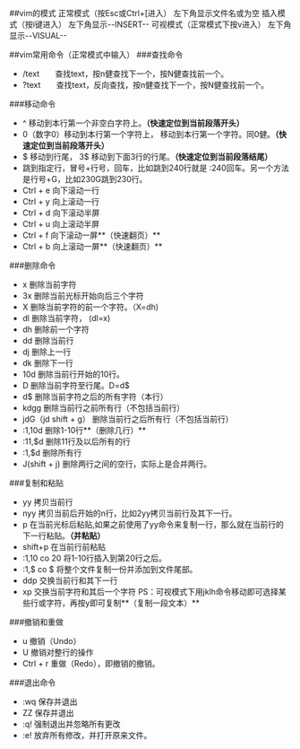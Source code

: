 ##vim的模式
正常模式（按Esc或Ctrl+[进入） 左下角显示文件名或为空
插入模式（按i键进入） 左下角显示--INSERT--
可视模式（正常模式下按v进入） 左下角显示--VISUAL--

##vim常用命令（正常模式中输入）
###查找命令
- /text　　查找text，按n健查找下一个，按N健查找前一个。
- ?text　　查找text，反向查找，按n健查找下一个，按N健查找前一个。

###移动命令
- ^ 移动到本行第一个非空白字符上。**（快速定位到当前段落开头）**
- 0（数字0）移动到本行第一个字符上，<HOME> 移动到本行第一个字符。同0健。**（快速定位到当前段落开头）**
- $ 移动到行尾， 3$ 移动到下面3行的行尾。**（快速定位到当前段落结尾）**
- 跳到指定行，冒号+行号，回车，比如跳到240行就是 :240回车。另一个方法是行号+G，比如230G跳到230行。
- Ctrl + e 向下滚动一行
- Ctrl + y 向上滚动一行
- Ctrl + d 向下滚动半屏
- Ctrl + u 向上滚动半屏
- Ctrl + f 向下滚动一屏**（快速翻页）**
- Ctrl + b 向上滚动一屏**（快速翻页）**

###删除命令
- x 删除当前字符
- 3x 删除当前光标开始向后三个字符
- X 删除当前字符的前一个字符。（X=dh)
- dl 删除当前字符， (dl=x)
- dh 删除前一个字符
- dd 删除当前行
- dj 删除上一行
- dk 删除下一行
- 10d 删除当前行开始的10行。
- D 删除当前字符至行尾。D=d$
- d$ 删除当前字符之后的所有字符（本行）
- kdgg 删除当前行之前所有行（不包括当前行）
- jdG（jd shift + g）   删除当前行之后所有行（不包括当前行）
- :1,10d 删除1-10行**（删除几行）**
- :11,$d 删除11行及以后所有的行
- :1,$d 删除所有行
- J(shift + j) 删除两行之间的空行，实际上是合并两行。

###复制和粘贴
- yy 拷贝当前行
- nyy 拷贝当前后开始的n行，比如2yy拷贝当前行及其下一行。
- p  在当前光标后粘贴,如果之前使用了yy命令来复制一行，那么就在当前行的下一行粘贴。**（并粘贴）**
- shift+p 在当前行前粘贴
- :1,10 co 20 将1-10行插入到第20行之后。
- :1,$ co $ 将整个文件复制一份并添加到文件尾部。
- ddp 交换当前行和其下一行
- xp 交换当前字符和其后一个字符
PS：可视模式下用jklh命令移动即可选择某些行或字符，再按y即可复制**（复制一段文本）**

###撤销和重做
- u 撤销（Undo）
- U 撤销对整行的操作
- Ctrl + r 重做（Redo），即撤销的撤销。

###退出命令
- :wq 保存并退出
- ZZ 保存并退出
- :q! 强制退出并忽略所有更改
- :e! 放弃所有修改，并打开原来文件。
